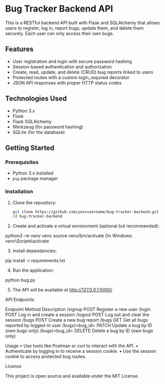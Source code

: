 


# Bug Tracker Backend API

This is a RESTful backend API built with Flask and SQLAlchemy that allows users to register, log in, report bugs, update them, and delete them securely. Each user can only access their own bugs.

## Features

- User registration and login with secure password hashing
- Session-based authentication and authorization
- Create, read, update, and delete (CRUD) bug reports linked to users
- Protected routes with a custom login_required decorator
- JSON API responses with proper HTTP status codes

## Technologies Used

- Python 3.x
- Flask
- Flask SQLAlchemy
- Werkzeug (for password hashing)
- SQLite (for the database)

## Getting Started

### Prerequisites

- Python 3.x installed
- `pip` package manager

### Installation

1. Clone the repository:

   ```bash
   git clone https://github.com/yourusername/bug-tracker-backend.git
   cd bug-tracker-backend
   ```

2. Create and activate a virtual environment (optional but recommended):

  python3 -m venv venv
   source venv/bin/activate 
   On Windows: venv\Scripts\activate
   
3.	Install dependencies:

pip install -r requirements.txt


4.	Run the application:

python bug.py


5.	The API will be available at http://127.0.0.1:5000/

API Endpoints

Endpoint	Method	Description
/signup	POST	Register a new user
/login	POST	Log in and create a session
/logout	POST	Log out and clear the session
/bugs	POST	Create a new bug report
/bugs	GET	Get all bugs reported by logged-in user
/bugs/<bug_id>	PATCH	Update a bug by ID (own bugs only)
/bugs/<bug_id>	DELETE	Delete a bug by ID (own bugs only)

Usage
	•	Use tools like Postman or curl to interact with the API.
	•	Authenticate by logging in to receive a session cookie.
	•	Use the session cookie to access protected bug routes.

License

This project is open source and available under the MIT License.

